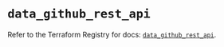 # `data_github_rest_api`

Refer to the Terraform Registry for docs: [`data_github_rest_api`](https://registry.terraform.io/providers/integrations/github/6.6.0/docs/data-sources/rest_api).
